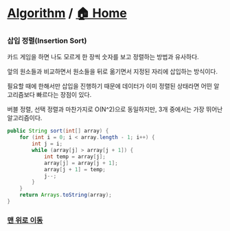 # [Algorithm](https://github.com/hyojaekim/TIL/tree/master/Algorithm) / [🏠 Home](https://github.com/hyojaekim/TIL)

### 삽입 정렬(Insertion Sort)

카드 게임을 하면 나도 모르게 한 장씩 숫자를 보고 정렬하는 방법과 유사하다.

앞의 원소들과 비교하면서 원소들을 뒤로 옮기면서 지정된 자리에 삽입하는 방식이다.

필요할 때에 한해서만 삽입을 진행하기 때문에 데이터가 이미 정렬된 상태라면 어떤 알고리즘보다 빠르다는 장점이 있다.

버블 정렬, 선택 정렬과 마찬가지로 O(N^2)으로 동일하지만, 3개 중에서는 가장 뛰어난 알고리즘이다.

```java
public String sort(int[] array) {
    for (int i = 0; i < array.length - 1; i++) {
        int j = i;
        while (array[j] > array[j + 1]) {
            int temp = array[j];
            array[j] = array[j + 1];
            array[j + 1] = temp;
            j--;
        }
    }
    return Arrays.toString(array);
}
```


### [맨 위로 이동](https://github.com/hyojaekim/TIL/blob/master/Algorithm/insertion-sort.md#algorithm---home)
